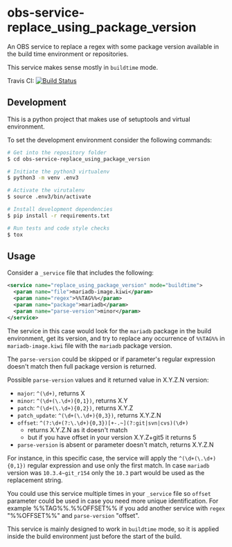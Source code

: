 # obs-service-replace_using_package_version
An OBS service to replace a regex with some package version available
in the build time environment or repositories.

This service makes sense mostly in `buildtime` mode.

Travis CI: [![Build Status](https://travis-ci.org/openSUSE/obs-service-replace_using_package_version.svg?branch=master)](https://travis-ci.org/openSUSE/obs-service-replace_using_package_version)

## Development

This is a python project that makes use of setuptools and virtual environment.

To set the development environment consider the following commands:

```bash
# Get into the repository folder
$ cd obs-service-replace_using_package_version

# Initiate the python3 virtualenv
$ python3 -m venv .env3

# Activate the virutalenv
$ source .env3/bin/activate

# Install development dependencies
$ pip install -r requirements.txt

# Run tests and code style checks
$ tox
```

## Usage

Consider a `_service` file that includes the following:

```xml
<service name="replace_using_package_version" mode="buildtime">
  <param name="file">mariadb-image.kiwi</param>
  <param name="regex">%%TAG%%</param>
  <param name="package">mariadb</param>
  <param name="parse-version">minor</param>
</service>
```

The service in this case would look for the `mariadb` package in the build
environment, get its version, and try to replace any occurrence of `%%TAG%%`
in `mariadb-image.kiwi` file with the `mariadb` package version.

The `parse-version` could be skipped or if parameter's regular expression 
doesn't match then full package version is returned.

Possible `parse-version` values and it returned value in X.Y.Z.N version:

* `major`: `^(\d+)`, returns X
* `minor`: `^(\d+(\.\d+){0,1})`, returns X.Y
* `patch`: `^(\d+(\.\d+){0,2})`, returns X.Y.Z
* `patch_update`: `^(\d+(\.\d+){0,3})`, returns X.Y.Z.N
* `offset`: `^(?:\d+(?:\.\d+){0,3})[+-.~](?:git|svn|cvs)(\d+)`
  * returns X.Y.Z.N as it doesn't match
  * but if you have offset in your version X.Y.Z+git5 it returns 5
* `parse-version` is absent or parameter doesn't match, returns X.Y.Z.N

For instance, in this specific case, the service will apply the 
`^(\d+(\.\d+){0,1})` regular expression and use only the first match.
In case `mariadb` version was `10.3.4~git_r154` only the `10.3` part would be
used as the replacement string.

You could use this service multiple times in your `_service` file so `offset` 
parameter could be used in case you need more unique identification. 
For example %%TAG%%.%%OFFSET%% if you add another service with `regex` "%%OFFSET%%"
and `parse-version` "offset".

This service is mainly designed to work in `buildtime` mode, so it is applied
inside the build environment just before the start of the build.
